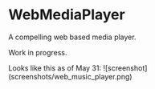 # WebMediaPlayer
A compelling web based media player.

Work in progress.

Looks like this as of May 31:
![screenshot] (screenshots/web_music_player.png)
